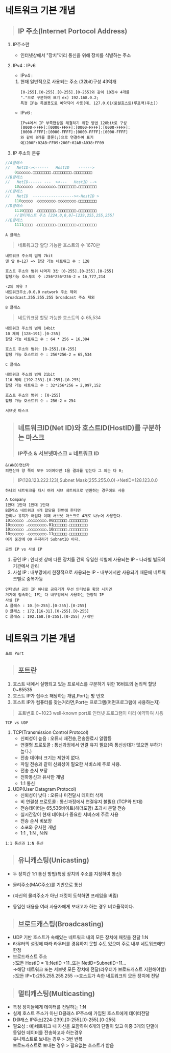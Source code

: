 # 네트워크 기본 개념
> ## IP 주소(Internet Portocol Address)
1. IP주소란 
    + 인터넷상에서 "장치"끼리 통신을 위해 장치를 식별하는 주소

2. IPv4 : IPv6
    + IPv4 :
    1. 현재 일반적으로 사용되는 주소 (32bit)구성 43억개
        ```
        [0-255].[0-255].[0-255].[0-255]와 같이 10진수 4개를 
        "."으로 구분하여 표기 ex) 192.168.0.2;
        특정 IP는 특별용도로 예약되어 사용(예, 127.0.01(로컬호스트(루프백)주소))
        ```
    
    + IPv6 :    
        ```
        IPv4에서 IP 부족현상을 해결하기 위한 방법 128bit로 구성
        [0000-FFFF]:[0000-FFFF]:[0000-FFFF]:[0000-FFFF]:
        [0000-FFFF]:[0000-FFFF]:[0000-FFFF]:[0000-FFFF]
        와 같이 8개를 콜론(;)으로 연결하여 표기
        예)200F:02AB:FF09:200F:02AB:A038:FF09
        ```

3. IP 주소의 분류
```java
//A클래스
//   NetID-><------   HostID    ------>
    0○○○○○○.□□□□□□□□.□□□□□□□□.□□□□□□□□
//B클래스
//   NetID------ ---  ><---   HostID -->
    10○○○○○○ .○○○○○○○○.□□□□□□□□.□□□□□□□□
//C클래스
//   NetID  ------------------><-HostID >
    110○○○○○ .○○○○○○○○.○○○○○○○○.□□□□□□□□
//D클래스
    1110□□□□ .□□□□□□□□.□□□□□□□□.□□□□□□□□
    //멀티캐스트 주소 [224,0,0,0]~[239,255,255,255]
//E클래스
    1111□□□□ .□□□□□□□□.□□□□□□□□.□□□□□□□□
```
`A 클래스`
> 네트워크당 할당 가능한 호스트의 수 1670만
```
네트워크 주소의 범위 7bit
맨 앞 0~127 => 할당 가능 네트워크 수 : 128

호스트 주소의 범위 나머지 3칸 [0-255].[0-255].[0-255]
할당가능 호스투의 수 :256*256*256-2 = 16,777,214

-2의 이유 ? 
네트워크주소.0.0.0 network 주소 제외
broadcast.255.255.255 broadcast 주소 제외
```

`B 클래스`
> 네트워크당 할당 가능한 호스트의 수 65,534
```  
네트워크 주소의 범위 14bit
10 제외 [128~191].[0-255]
할당 가능 네트워크 수 : 64 * 256 = 16,384

호스트 주소의 범위: [0-255].[0-255]
할당 가능 호스트의 수 : 256*256-2 = 65,534
```

`C 클래스`
```
네트워크 주소의 범위 21bit
110 제외 [192-233].[0-255].[0-255]
할당 가능 네트워크 수 : 32*256*256 = 2,097,152

호스트 주소의 범위 : [0-255]
할당 가능 호스트위 수 : 256-2 = 254
```

`서브넷 마스크`
> ## 네트워크ID(Net ID)와 호스트ID(HostID)를 구분하는 마스크   
> ### IP주소 & 서브넷마스크 = 네트워크 ID   
    &(AND)연산자
    피연산자 양 쪽이 모두 1이여야만 1을 결과를 얻는다 그 외는 다 0;
> IP(128.123.222.123),Subnet Mask(255.255.0.0)->NetID=128.123.0.0
```
하나의 네트워크를 다시 여러 서브 네트워크로 변환하는 경우에도 사용
```
```
A Company
1만대 1만대 1만대 1만대
B클래스 네트워크 4개 할당을 한번에 한다면
관리나 유지가 어렵다 이때 서브넷 마스크로 4개로 나누어 사용한다.
10○○○○○○ .○○○○○○○○.00□□□□□□.□□□□□□□□ 
10○○○○○○ .○○○○○○○○.01□□□□□□.□□□□□□□□
10○○○○○○ .○○○○○○○○.10□□□□□□.□□□□□□□□
10○○○○○○ .○○○○○○○○.11□□□□□□.□□□□□□□□
여기 중간에 00 두자리가 SubnetID 이다.
```

`공인 IP vs 사설 IP`
1. 공인 IP : 인터넷 상에 다른 장치들 간의 유일한 식별에 사용되는 IP
        - 나라별 별도의 기관에서 관리
2. 사설 IP : 내부망에서 한정적으로 사용되는 IP
        - 내부에서만 사용되기 때문에 네트워크별로 중복가능

```
인터넷선 공인 IP 하나로 공유기가 무선 인터넷을 확장 시키면
거기에 접속하는 IP는 다 내부망에서 사용하는 한정적 IP
사설 IP
A 클래스 : 10.[0-255].[0-255].[0-255]
B 클래스 : 172.[16-31].[0-255].[0-255]
C 클래스 : 192.168.[0-255].[0-255] //개인
```

# 네트워크 기본 개념
`포트 Port`
> ## 포트란
1. 호스트 내에서 실행되고 있는 프로세스를 구분하기 위한 16비트의 논리적 할당 0~65535
2. 호스트 IP가 집주소 해당하는 개념,Port는 방 번호
3. 호스트 IP가 컴퓨터를 찾는거라면,Port는 프로그램(어떤프로그램에 사용하는지)

> 포트번호 0~1023 well-known port로 인터넷 프로그램이 미리 예약하여 사용   

`TCP vs UDP`
1. TCP(Transmission Control Protocol)
    - 신뢰성이 높음 : 오류시 재전송,전송완료시 알람등
    - 연결형 프로토콜 : 통신과정에서 연결 유지 필요(즉 통신상대가 많으면 부하가 높다.)
    - 전송 데이터 크기는 제한이 없다.
    - 파일 전송과 같이 신뢰성이 필요한 서비스에 주로 사용.
    + 전송 순서 보장
    + 전화통신과 유사한 개념
    + 1:1 통신
2. UDP(User Datagram Protocol)
    - 신뢰성이 낮다 : 오류나 미전달시 데이터 삭제
    - 비 연결성 프로토콜 : 통신과정에서 연결유지 불필요 (TCP와 반대)
    - 전송데이터는 65,536바이트(헤더포함) 초과시 분할 전송
    - 실시간같이 현재 데이터가 중요한 서비스에 주로 사용
    + 전송 순서 비보장
    + 소포와 유사한 개념
    + 1:1 , 1:N , N:N


`1:1 통신과 1:N 통신`
> ## 유니캐스팅(Unicasting)   
- 두 장치간 1:1 통신 방법(특정 장치의 주소를 지정하여 통신)   
+ 물리주소(MAC주소)를 기반으로 통신
- (자신의 물리주소가 아닌 패킷이 도착하면 프레임을 버림)
+ 동일한 내용을 여러 사용자에게 보내고자 하는 경우 비효율적이다.

> ## 브로드캐스팅(Broadcasting)   
- UDP 기반 호스트가 속해있는 네트워크 내의 모든 장치에 패킷을 전달 1:N
- 라우터의 설정에 따라 라우터를 경유하지 못할 수도 있으며 주로 내부 네트워크에만 한정
- 브로드캐스트 주소   
    :(모든 HostID = 1):NetID +11..또는 NetID+SubnetID+11...   
    ->해당 네트워크 또는 서브넷 모든 장치에 전달(라우터가 브로드캐스트 지원해야함)   
    :(모든 IP=1):255.255.255.255
    ->호스트가 속한 네트워크의 모든 장치에 전달

> ## 멀티캐스팅(Multicasting)   
- 특정 장치들에게 데이터를 전달하는 1:N   
- 실제 호스트 주소가 아닌 D클래스 IP주소에 가입된 호스트에게 데이터전달   
- D클래스 IP주소[224-239].[0-255].[0-255].[0-255]   
- 필요성 : 예)네트워크 내 자신을 포함하여 6개의 단말이 있고 이중 3개의 단말에   
동일한 데이터를 전송하고자 하는경우    
유니캐스트로 보내는 경우 > 3번 반복    
브로드캐스트로 보내는 경우 > 필요없는 호스트가 받음